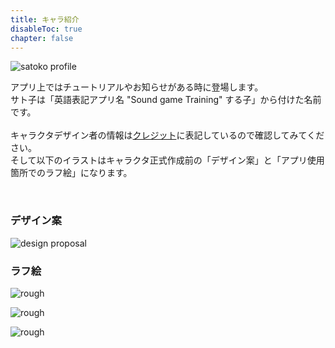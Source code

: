 ```yaml
---
title: キャラ紹介
disableToc: true
chapter: false
---
```


![satoko profile](https://hyoromo.github.io/sound-game-training/images/satoko_profile.jp.png#imgleft)
<div class="clear clear_box"></div>

アプリ上ではチュートリアルやお知らせがある時に登場します。<br>
サト子は「英語表記アプリ名 "Sound game Training" する子」から付けた名前です。<br>
<br>
キャラクタデザイン者の情報は[クレジット](https://hyoromo.github.io/sound-game-training/jp/credits/)に表記しているので確認してみてください。<br>
そして以下のイラストはキャラクタ正式作成前の「デザイン案」と「アプリ使用箇所でのラフ絵」になります。<br>

<br>

### デザイン案

![design proposal](https://hyoromo.github.io/sound-game-training/images/satoko/rough_001.png)

### ラフ絵

![rough](https://hyoromo.github.io/sound-game-training/images/satoko/rough_002.png)

![rough](https://hyoromo.github.io/sound-game-training/images/satoko/rough_003.png)

![rough](https://hyoromo.github.io/sound-game-training/images/satoko/rough_004.png)